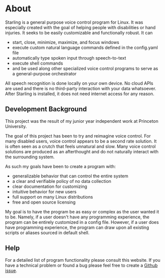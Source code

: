 # About
Starling is a general purpose voice control program for Linux. It was especially created with the goal of helping people with disabilities or hand injuries.  It seeks to be easily customizable  and functionally robust. It can 
* start, close, minimize, maximize, and focus windows
*  execute custom natural language commands defined in the config.yaml file
*   automatically type spoken input through speech-to-text
*    execute shell commands
*    and be used along other specialized voice control programs to serve as a general-purpose orchestrator

All speech recognition is done locally on your own device. No cloud APIs are used and there is no third-party interaction with your data whatsoever. After Starling is installed,  it does not need  internet access for any reason.

##  Development Background
 This project was the result of my junior year independent work at Princeton University. 
 
The goal of this project has been to try and reimagine voice control.  For many disabled users, voice control appears to be a second rate solution.  It is often seen as a crutch that feels unnatural and slow.  Many voice control solutions are produced as an afterthought and do not naturally interact with the surrounding system.

As such my goals have been to create a program with:
 *   generalizable behavior that can control the entire system
 *  a clear and verifiable policy of no data collection
 *   clear documentation for customizing
 *   intuitive behavior for new users
 *   full support on many Linux distributions
 *  free and open source licensing

My goal is to have the program be as easy or complex as the user wanted it to be. Namely, if a user  doesn't have any programming experience,  the program can be entirely customized in a config file. However, if a user does have programming experience, the program can  draw upon all existing scripts or aliases  sourced in default shell.

## Help


For a detailed list of program functionality please consult this website. If you have a technical problem or found a bug please feel free to create a [Github issue](https://github.com/C-Loftus/Starling/issues).